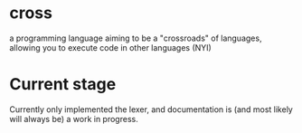 # cross
 a programming language aiming to be a "crossroads" of languages, allowing you to execute code in other languages (NYI)

# Current stage
Currently only implemented the lexer, and documentation is (and most likely will always be) a work in progress. 
